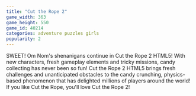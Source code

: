 ```yaml
---
title: "Cut the Rope 2"
game_width: 363
game_height: 550
game_id: 40214
categories: adventure puzzles girls
popularity: 2
---
```

SWEET! Om Nom's shenanigans continue in Cut the Rope 2 HTML5! With new characters, fresh gameplay elements and tricky missions, candy collecting has never been so fun! Cut the Rope 2 HTML5 brings fresh challenges and unanticipated obstacles to the candy crunching, physics-based phenomenon that has delighted millions of players around the world! If you like Cut the Rope, you'll love Cut the Rope 2!
